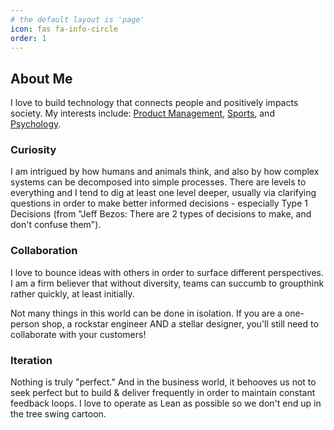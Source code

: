 ```yaml
---
# the default layout is 'page'
icon: fas fa-info-circle
order: 1
---
```


## About Me
I love to build technology that connects people and positively impacts society. My interests include: [Product Management](https://gerriediaz.com/tags/product-management/), [Sports](https://gerriediaz.com/tags/sports/), and [Psychology](https://gerriediaz.com/tags/psychology/).

### Curiosity
I am intrigued by how humans and animals think, and also by how complex systems can be decomposed into simple processes. There are levels to everything and I tend to dig at least one level deeper, usually via clarifying questions in order to make better informed decisions - especially Type 1 Decisions (from "Jeff Bezos: There are 2 types of decisions to make, and don't confuse them").

### Collaboration
I love to bounce ideas with others in order to surface different perspectives. I am a firm believer that without diversity, teams can succumb to groupthink rather quickly, at least initially.

Not many things in this world can be done in isolation. If you are a one-person shop, a rockstar engineer AND a stellar designer, you'll still need to collaborate with your customers!

### Iteration
Nothing is truly "perfect." And in the business world, it behooves us not to seek perfect but to build & deliver frequently in order to maintain constant feedback loops. I love to operate as Lean as possible so we don't end up in the tree swing cartoon.